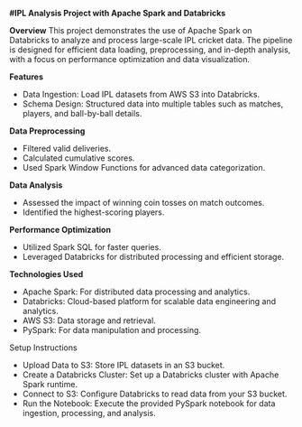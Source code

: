 **#IPL Analysis Project with Apache Spark and Databricks**

**Overview**
This project demonstrates the use of Apache Spark on Databricks to analyze and process large-scale IPL cricket data. The pipeline is designed for efficient data loading, preprocessing, and in-depth analysis, with a focus on performance optimization and data visualization.

**Features**
+ Data Ingestion: Load IPL datasets from AWS S3 into Databricks.
+ Schema Design: Structured data into multiple tables such as matches, players, and ball-by-ball details.

**Data Preprocessing**
+ Filtered valid deliveries.
+ Calculated cumulative scores.
+ Used Spark Window Functions for advanced data categorization.

**Data Analysis**
+ Assessed the impact of winning coin tosses on match outcomes.
+ Identified the highest-scoring players.

**Performance Optimization**
+ Utilized Spark SQL for faster queries.
+ Leveraged Databricks for distributed processing and efficient storage.
  
**Technologies Used**
+ Apache Spark: For distributed data processing and analytics.
+ Databricks: Cloud-based platform for scalable data engineering and analytics.
+ AWS S3: Data storage and retrieval.
+ PySpark: For data manipulation and processing.

Setup Instructions
+ Upload Data to S3: Store IPL datasets in an S3 bucket.
+ Create a Databricks Cluster: Set up a Databricks cluster with Apache Spark runtime.
+ Connect to S3: Configure Databricks to read data from your S3 bucket.
+ Run the Notebook: Execute the provided PySpark notebook for data ingestion, processing, and analysis.
